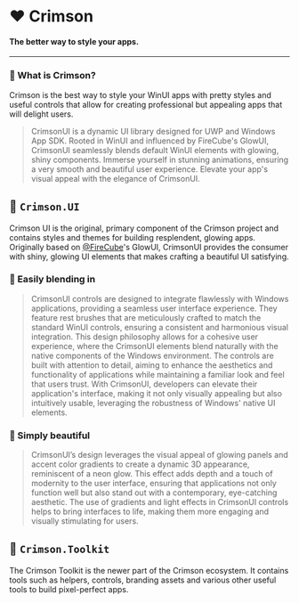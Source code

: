# ♥️ Crimson

#### The better way to style your apps.

---

### 🤔 What is Crimson?

Crimson is the best way to style your WinUI apps with pretty styles and useful controls that allow for creating professional but appealing apps that will delight users.

> CrimsonUI is a dynamic UI library designed for UWP and Windows App SDK. Rooted in WinUI and influenced by FireCube's GlowUI, CrimsonUI seamlessly blends default WinUI elements with glowing, shiny components. Immerse yourself in stunning animations, ensuring a very smooth and beautiful user experience. Elevate your app's visual appeal with the elegance of CrimsonUI.

## 🎨 `Crimson.UI`

<!--
> [!NOTE]
> Requires `CommunityToolkit.WinUI.UI.Controls` for WinAppSdk and `CommunityToolkit.UWP.UI.Controls` for UWP support.
-->

Crimson UI is the original, primary component of the Crimson project and contains styles and themes for building resplendent, glowing apps.
Originally based on [@FireCube](https://github.com/firecubestudios)'s GlowUI, CrimsonUI provides the consumer with shiny, glowing UI elements that makes crafting a beautiful UI satisfying.

### 🔳 Easily blending in

> CrimsonUI controls are designed to integrate flawlessly with Windows applications, providing a seamless user interface experience. They feature rest brushes that are meticulously crafted to match the standard WinUI controls, ensuring a consistent and harmonious visual integration. This design philosophy allows for a cohesive user experience, where the CrimsonUI elements blend naturally with the native components of the Windows environment. The controls are built with attention to detail, aiming to enhance the aesthetics and functionality of applications while maintaining a familiar look and feel that users trust. With CrimsonUI, developers can elevate their application's interface, making it not only visually appealing but also intuitively usable, leveraging the robustness of Windows' native UI elements.

### 🌠 Simply beautiful

> CrimsonUI’s design leverages the visual appeal of glowing panels and accent color gradients to create a dynamic 3D appearance, reminiscent of a neon glow. This effect adds depth and a touch of modernity to the user interface, ensuring that applications not only function well but also stand out with a contemporary, eye-catching aesthetic. The use of gradients and light effects in CrimsonUI controls helps to bring interfaces to life, making them more engaging and visually stimulating for users.

## 🧰 `Crimson.Toolkit`

The Crimson Toolkit is the newer part of the Crimson ecosystem. It contains tools such as helpers, controls, branding assets and various other useful tools to build pixel-perfect apps.
